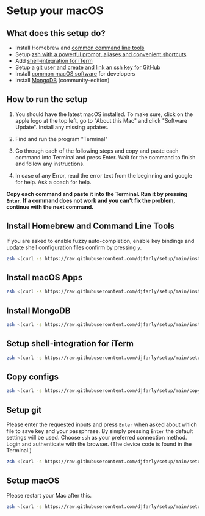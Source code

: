 # Setup your macOS

## What does this setup do?

- Install Homebrew and [common command line tools](install-brew#L12)
- Setup [zsh with a powerful prompt, aliases and convenient shortcuts](https://github.com/djfarly/setup/blob/main/copy-configs)
- Add [shell-integration for iTerm](https://github.com/djfarly/setup/blob/main/setup-iterm)
- Setup a [git user and create and link an ssh key for GitHub](https://github.com/djfarly/setup/blob/main/setup-git)
- Install [common macOS software](https://github.com/djfarly/setup/blob/main/install-apps#L5) for developers
- Install [MongoDB](https://github.com/djfarly/setup/blob/main/install-mongo) (community-edition)

## How to run the setup

1. You should have the latest macOS installed. To make sure, click on the apple logo at the top left, go to "About this Mac" and click "Software Update". Install any missing updates.

1. Find and run the program "Terminal"

1. Go through each of the following steps and copy and paste each command into Terminal and press Enter. Wait for the command to finish and follow any instructions.

1. In case of any Error, read the error text from the beginning and google for help. Ask a coach for help.

**Copy each command and paste it into the Terminal. Run it by pressing `Enter`. If a command does not work and you can't fix the problem, continue with the next command.**

## Install Homebrew and Command Line Tools

If you are asked to enable fuzzy auto-completion, enable key bindings and update shell configuration files confirm by pressing `y`.

```sh
zsh <(curl -s https://raw.githubusercontent.com/djfarly/setup/main/install-brew)
```

## Install macOS Apps

```sh
zsh <(curl -s https://raw.githubusercontent.com/djfarly/setup/main/install-apps)
```

## Install MongoDB

```sh
zsh <(curl -s https://raw.githubusercontent.com/djfarly/setup/main/install-mongo)
```

## Setup shell-integration for iTerm

```sh
zsh <(curl -s https://raw.githubusercontent.com/djfarly/setup/main/setup-iterm)
```

## Copy configs

```sh
zsh <(curl -s https://raw.githubusercontent.com/djfarly/setup/main/copy-configs)
```

## Setup git

Please enter the requested inputs and press `Enter` when asked about which file to save key and your passphrase. By simply pressing `Enter` the default settings will be used. Choose `ssh` as your preferred connection method. Login and authenticate with the browser. (The device code is found in the Terminal.)

```sh
zsh <(curl -s https://raw.githubusercontent.com/djfarly/setup/main/setup-git)
```

## Setup macOS

Please restart your Mac after this.

```sh
zsh <(curl -s https://raw.githubusercontent.com/djfarly/setup/main/setup-macos)
```
